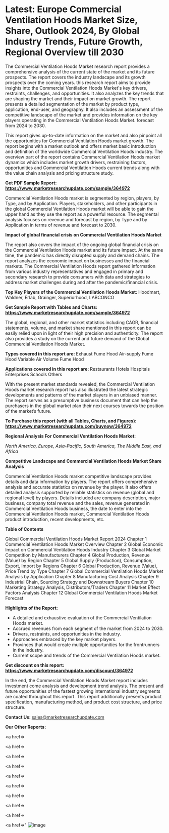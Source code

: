 # Latest: Europe Commercial Ventilation Hoods Market Size, Share, Outlook 2024, By Global Industry Trends, Future Growth, Regional Overview till 2030

The Commercial Ventilation Hoods Market research report provides a comprehensive analysis of the current state of the market and its future prospects. The report covers the industry landscape and its growth prospects over the coming years. this research report aims to provide insights into the Commercial Ventilation Hoods Market's key drivers, restraints, challenges, and opportunities. It also analyzes the key trends that are shaping the market and their impact on market growth. The report presents a detailed segmentation of the market by product type, application, end-user, and geography. It also includes an assessment of the competitive landscape of the market and provides information on the key players operating in the Commercial Ventilation Hoods Market. forecast from 2024 to 2030.

This report gives up-to-date information on the market and also pinpoint all the opportunities for Commercial Ventilation Hoods market growth. The report begins with a market outlook and offers market basic introduction and definition of the worldwide Commercial Ventilation Hoods industry. The overview part of the report contains Commercial Ventilation Hoods market dynamics which includes market growth drivers, restraining factors, opportunities and Commercial Ventilation Hoods current trends along with the value chain analysis and pricing structure study.

<strong><b>Get PDF Sample Report: <a href=https://www.marketresearchupdate.com/sample/364972>https://www.marketresearchupdate.com/sample/364972</a></b></strong>

Commercial Ventilation Hoods market is segmented by region, players, by Type, and by Application. Players, stakeholders, and other participants in the global Commercial Ventilation Hoods market will be able to gain the upper hand as they use the report as a powerful resource. The segmental analysis focuses on revenue and forecast by region, by Type and by Application in terms of revenue and forecast to 2030.

<strong><b>Impact of global financial crisis on Commercial Ventilation Hoods Market</b></strong>

The report also covers the impact of the ongoing global financial crisis on the Commercial Ventilation Hoods market and its future impact. At the same time, the pandemic has directly disrupted supply and demand chains. The report analyzes the economic impact on businesses and the financial markets. The Commercial Ventilation Hoods report gathered information from various industry representatives and engaged in primary and secondary research to provide consumers with data and strategies to address market challenges during and after the pandemic/financial crisis.

<strong><b>Top Key Players of the Commercial Ventilation Hoods Market:
</b></strong>Hoodmart, Waldner, Erlab, Grainger, Superiorhood, LABCONCO<strong><b>
</b></strong>

<strong><b>Get Sample Report with Tables and Charts: <a href=https://www.marketresearchupdate.com/sample/364972>https://www.marketresearchupdate.com/sample/364972</a></b></strong>

The global, regional, and other market statistics including CAGR, financial statements, volume, and market share mentioned in this report can be easily relied upon in light of their high precision and authenticity. The report also provides a study on the current and future demand of the Global Commercial Ventilation Hoods Market.

<strong><b>Types covered in this report are:
</b></strong>Exhaust Fume Hood
Air-supply Fume Hood
Variable Air Volume Fume Hood<strong><b>
</b></strong>

<strong><b>Applications covered in this report are:
</b></strong>Restaurants
Hotels
Hospitals
Enterprises
Schools
Others<strong><b>
</b></strong>

With the present market standards revealed, the Commercial Ventilation Hoods market research report has also illustrated the latest strategic developments and patterns of the market players in an unbiased manner. The report serves as a presumptive business document that can help the purchasers in the global market plan their next courses towards the position of the market’s future.

<strong><b>To Purchase this report (with all Tables, Charts, and Figures): <a href=https://www.marketresearchupdate.com/buynow/364972>https://www.marketresearchupdate.com/buynow/364972</a></b></strong>

<strong><b>Regional Analysis For Commercial Ventilation Hoods Market:</b></strong>

<em><i>North America, Europe, Asia-Pacific, South America, The Middle East, and Africa</i></em>

<strong><b>Competitive Landscape and Commercial Ventilation Hoods Market Share Analysis</b></strong>

Commercial Ventilation Hoods market competitive landscape provides details and data information by players. The report offers comprehensive analysis and accurate statistics on revenue by the player. It also offers detailed analysis supported by reliable statistics on revenue (global and regional level) by players. Details included are company description, major business, company total revenue and the sales, revenue generated in Commercial Ventilation Hoods business, the date to enter into the Commercial Ventilation Hoods market, Commercial Ventilation Hoods product introduction, recent developments, etc.

<strong><b>Table of Contents</b></strong>

Global Commercial Ventilation Hoods Market Report 2024
Chapter 1 Commercial Ventilation Hoods Market Overview
Chapter 2 Global Economic Impact on Commercial Ventilation Hoods Industry
Chapter 3 Global Market Competition by Manufacturers
Chapter 4 Global Production, Revenue (Value) by Region
Chapter 5 Global Supply (Production), Consumption, Export, Import by Regions
Chapter 6 Global Production, Revenue (Value), Price Trend by Type
Chapter 7 Global Commercial Ventilation Hoods Market Analysis by Application
Chapter 8 Manufacturing Cost Analysis
Chapter 9 Industrial Chain, Sourcing Strategy and Downstream Buyers
Chapter 10 Marketing Strategy Analysis, Distributors/Traders
Chapter 11 Market Effect Factors Analysis
Chapter 12 Global Commercial Ventilation Hoods Market Forecast

<strong><b>Highlights of the Report:</b></strong>

- A detailed and exhaustive evaluation of the Commercial Ventilation Hoods market.
- Accrued revenues from each segment of the market from 2024 to 2030.
- Drivers, restraints, and opportunities in the industry.
- Approaches embraced by the key market players.
- Provinces that would create multiple opportunities for the frontrunners in the industry.
- Current scope and trends of the Commercial Ventilation Hoods market.

<strong><b>Get discount on this report: <a href=https://www.marketresearchupdate.com/discount/364972>https://www.marketresearchupdate.com/discount/364972</a></b></strong>

In the end, the Commercial Ventilation Hoods Market report includes investment come analysis and development trend analysis. The present and future opportunities of the fastest growing international industry segments are coated throughout this report. This report additionally presents product specification, manufacturing method, and product cost structure, and price structure.

<strong><b>Contact Us:
</b></strong>sales@marketresearchupdate.com

<strong>Our Other Reports:</strong>

<a href=></a>

<a href=></a>

<a href=></a>

<a href=></a>

<a href=></a>

<a href=></a>

<a href=></a>

<a href=></a>

<a href=></a>

<a href=></a>"
![image](https://github.com/Gayatrikarjule/Market-Analysis-360/assets/97346546/68b0a970-20bc-4619-8a4f-6bcc280c3a11)
